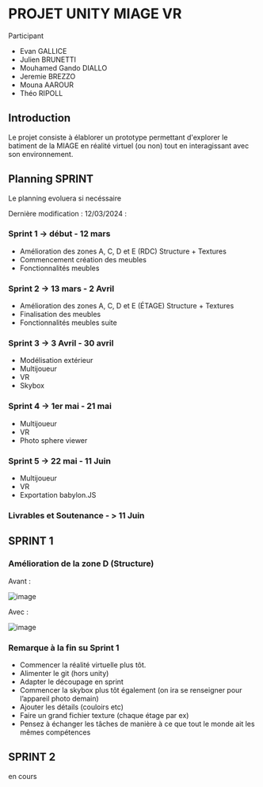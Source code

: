 # PROJET UNITY MIAGE VR

Participant
- Evan GALLICE
- Julien BRUNETTI
- Mouhamed Gando DIALLO
- Jeremie BREZZO
- Mouna AAROUR
- Théo RIPOLL

## Introduction

  Le projet consiste à élablorer un prototype permettant d'explorer le batiment de la MIAGE en réalité virtuel (ou non) tout en interagissant avec son environnement.

## Planning SPRINT
  Le planning evoluera si necéssaire 

  Dernière modification : 12/03/2024 :

### Sprint 1 -> début - 12 mars
  - Amélioration des zones A, C, D et E (RDC) Structure + Textures
  - Commencement création des meubles
  - Fonctionnalités meubles

### Sprint 2 -> 13 mars - 2 Avril 
  - Amélioration des zones A, C, D et E (ÉTAGE) Structure + Textures
  - Finalisation des meubles
  - Fonctionnalités meubles suite

### Sprint 3 -> 3 Avril - 30 avril
  - Modélisation extérieur
  - Multijoueur
  - VR
  - Skybox

### Sprint 4 -> 1er mai - 21 mai
  - Multijoueur
  - VR
  - Photo sphere viewer

### Sprint 5 -> 22 mai - 11 Juin
  - Multijoueur
  - VR
  - Exportation babylon.JS

### Livrables et Soutenance - > 11 Juin

## SPRINT 1 

### Amélioration de la zone D (Structure)

Avant :

![image](https://github.com/TheoRipoll/projet_unity_m1_miage/assets/90628991/fc4fa757-7118-4e87-9efd-ece5dbba727a)

Avec :

![image](https://github.com/TheoRipoll/projet_unity_m1_miage/assets/90628991/c520e1c6-427a-49b0-98e9-7752038d1e6a)

### Remarque à la fin su Sprint 1

- Commencer la réalité virtuelle plus tôt. 
- Alimenter le git (hors unity) 
- Adapter le découpage en sprint 
- Commencer la skybox plus tôt également (on ira se renseigner pour l’appareil photo demain)
- Ajouter les détails (couloirs etc)
- Faire un grand fichier texture (chaque étage par ex)
- Pensez à échanger les tâches de manière à ce que tout le monde ait les mêmes compétences

## SPRINT 2

en cours
